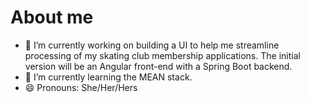 # About me



- 🔭 I’m currently working on building a UI to help me streamline processing of my skating club membership applications. The initial version will be an Angular front-end with a Spring Boot backend.
- 🌱 I’m currently learning the MEAN stack.
- 😄 Pronouns: She/Her/Hers

